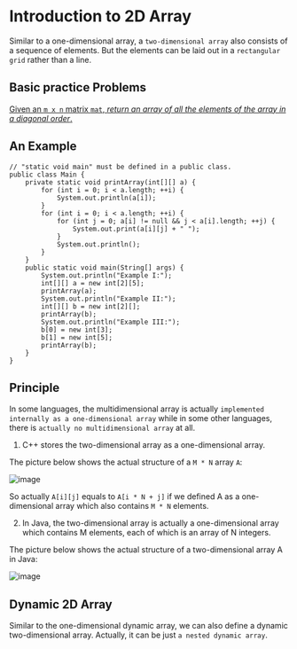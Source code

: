 # Introduction to 2D Array

Similar to a one-dimensional array, a ```two-dimensional array``` also consists of a sequence of elements. But the elements can be laid out in a ```rectangular grid``` rather than a line.

## Basic practice Problems

[Given an ```m x n``` matrix ```mat```, *return an array of all the elements of the array in a diagonal order*.]()

## An Example

```
// "static void main" must be defined in a public class.
public class Main {
    private static void printArray(int[][] a) {
        for (int i = 0; i < a.length; ++i) {
            System.out.println(a[i]);
        }
        for (int i = 0; i < a.length; ++i) {
            for (int j = 0; a[i] != null && j < a[i].length; ++j) {
                System.out.print(a[i][j] + " ");
            }
            System.out.println();
        }
    }
    public static void main(String[] args) {
        System.out.println("Example I:");
        int[][] a = new int[2][5];
        printArray(a);
        System.out.println("Example II:");
        int[][] b = new int[2][];
        printArray(b);
        System.out.println("Example III:");
        b[0] = new int[3];
        b[1] = new int[5];
        printArray(b);
    }
}
```

## Principle

In some languages, the multidimensional array is actually ```implemented internally as a one-dimensional array``` while in some other languages, there is ```actually no multidimensional array``` at all.

1. C++ stores the two-dimensional array as a one-dimensional array.

The picture below shows the actual structure of a ```M * N``` array ```A```:

![image](https://user-images.githubusercontent.com/19383145/123026340-fe0b0180-d3a9-11eb-8303-d5f73bd8d643.png)

So actually ```A[i][j]``` equals to ```A[i * N + j]``` if we defined A as a one-dimensional array which also contains ```M * N``` elements.

2.  In Java, the two-dimensional array is actually a one-dimensional array which contains M elements, each of which is an array of N integers.

The picture below shows the actual structure of a two-dimensional array A in Java:

![image](https://user-images.githubusercontent.com/19383145/123026484-42969d00-d3aa-11eb-938e-dcb87ed020bf.png)

## Dynamic 2D Array

Similar to the one-dimensional dynamic array, we can also define a dynamic two-dimensional array. Actually, it can be just ```a nested dynamic array```.
